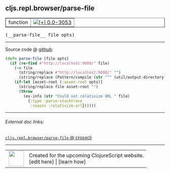 ## cljs.repl.browser/parse-file



 <table border="1">
<tr>
<td>function</td>
<td><a href="https://github.com/cljsinfo/cljs-api-docs/tree/0.0-3053"><img valign="middle" alt="[+] 0.0-3053" title="Added in 0.0-3053" src="https://img.shields.io/badge/+-0.0--3053-lightgrey.svg"></a> </td>
</tr>
</table>


 <samp>
(__parse-file__ file opts)<br>
</samp>

---







Source code @ [github](https://github.com/clojure/clojurescript/blob/r3255/src/main/clojure/cljs/repl/browser.clj#L216-L226):

```clj
(defn parse-file [file opts]
  (if (re-find #"http://localhost:9000/" file)
    (-> file
      (string/replace #"http://localhost:9000/" "")
      (string/replace (Pattern/compile (str "^" (util/output-directory opts) "/")) ""))
    (if-let [asset-root (:asset-root opts)]
      (string/replace file asset-root "")
      (throw
        (ex-info (str "Could not relativize URL " file)
          {:type :parse-stacktrace
           :reason :relativize-url})))))
```

<!--
Repo - tag - source tree - lines:

 <pre>
clojurescript @ r3255
└── src
    └── main
        └── clojure
            └── cljs
                └── repl
                    └── <ins>[browser.clj:216-226](https://github.com/clojure/clojurescript/blob/r3255/src/main/clojure/cljs/repl/browser.clj#L216-L226)</ins>
</pre>

-->

---



###### External doc links:

[`cljs.repl.browser/parse-file` @ crossclj](http://crossclj.info/fun/cljs.repl.browser/parse-file.html)<br>

---

 <table>
<tr><td>
<img valign="middle" align="right" width="48px" src="http://i.imgur.com/Hi20huC.png">
</td><td>
Created for the upcoming ClojureScript website.<br>
[edit here] | [learn how]
</td></tr></table>

[edit here]:https://github.com/cljsinfo/cljs-api-docs/blob/master/cljsdoc/cljs.repl.browser/parse-file.cljsdoc
[learn how]:https://github.com/cljsinfo/cljs-api-docs/wiki/cljsdoc-files

<!--

This information was too distracting to show to readers, but I'll leave it
commented here since it is helpful to:

- pretty-print the data used to generate this document
- and show how to retrieve that data



The API data for this symbol:

```clj
{:ns "cljs.repl.browser",
 :name "parse-file",
 :type "function",
 :signature ["[file opts]"],
 :source {:code "(defn parse-file [file opts]\n  (if (re-find #\"http://localhost:9000/\" file)\n    (-> file\n      (string/replace #\"http://localhost:9000/\" \"\")\n      (string/replace (Pattern/compile (str \"^\" (util/output-directory opts) \"/\")) \"\"))\n    (if-let [asset-root (:asset-root opts)]\n      (string/replace file asset-root \"\")\n      (throw\n        (ex-info (str \"Could not relativize URL \" file)\n          {:type :parse-stacktrace\n           :reason :relativize-url})))))",
          :title "Source code",
          :repo "clojurescript",
          :tag "r3255",
          :filename "src/main/clojure/cljs/repl/browser.clj",
          :lines [216 226]},
 :full-name "cljs.repl.browser/parse-file",
 :full-name-encode "cljs.repl.browser/parse-file",
 :history [["+" "0.0-3053"]]}

```

Retrieve the API data for this symbol:

```clj
;; from Clojure REPL
(require '[clojure.edn :as edn])
(-> (slurp "https://raw.githubusercontent.com/cljsinfo/cljs-api-docs/catalog/cljs-api.edn")
    (edn/read-string)
    (get-in [:symbols "cljs.repl.browser/parse-file"]))
```

-->
